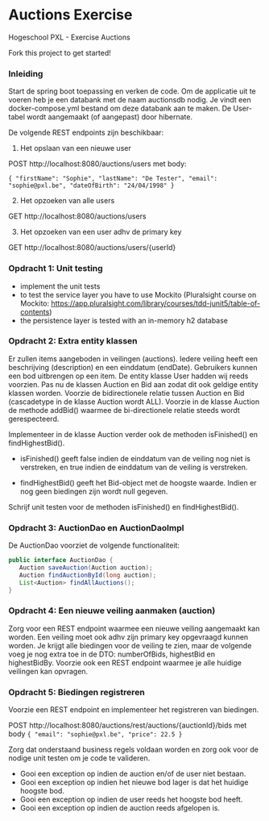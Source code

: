 # Auctions Exercise
Hogeschool PXL - Exercise Auctions

Fork this project to get started!

### Inleiding

Start de spring boot toepassing en verken de code.
Om de applicatie uit te voeren heb je een databank met de naam auctionsdb nodig.
Je vindt een docker-compose.yml bestand om deze databank aan te maken. 
De User-tabel wordt aangemaakt (of aangepast) door hibernate.

De volgende REST endpoints zijn beschikbaar:
1. Het opslaan van een nieuwe user

POST http://localhost:8080/auctions/users
met body:

`{
"firstName": "Sophie",
"lastName": "De Tester",
"email": "sophie@pxl.be",
"dateOfBirth": "24/04/1998"
}`

2. Het opzoeken van alle users

GET http://localhost:8080/auctions/users
   

3. Het opzoeken van een user adhv de primary key

GET http://localhost:8080/auctions/users/{userId}

### Opdracht 1: Unit testing

- implement the unit tests
- to test the service layer you have to use Mockito 
(Pluralsight course on Mockito: https://app.pluralsight.com/library/courses/tdd-junit5/table-of-contents)
- the persistence layer is tested with an in-memory h2 database

### Opdracht 2: Extra entity klassen

Er zullen items aangeboden in veilingen (auctions). Iedere veiling heeft een beschrijving
(description) en een einddatum (endDate). Gebruikers kunnen een bod uitbrengen op een item.
De entity klasse User hadden wij reeds voorzien. Pas nu
de klassen Auction en Bid aan zodat dit ook geldige entity klassen worden. 
Voorzie de bidirectionele relatie tussen Auction en Bid (cascadetype in de klasse Auction wordt ALL). 
Voorzie in de klasse Auction de methode addBid() waarmee de  bi-directionele relatie steeds 
wordt gerespecteerd.

Implementeer in de klasse Auction verder ook de methoden isFinished() en findHighestBid().
- isFinished() geeft false indien de einddatum van de veiling nog niet is verstreken, en true
indien de einddatum van de veiling is verstreken.
   
- findHighestBid() geeft het Bid-object met de hoogste waarde. Indien er nog geen biedingen zijn wordt null gegeven. 
  
Schrijf unit testen voor de methoden isFinished() en findHighestBid().

### Opdracht 3: AuctionDao en AuctionDaoImpl

De AuctionDao voorziet de volgende functionaliteit:

```java
public interface AuctionDao {
   Auction saveAuction(Auction auction);
   Auction findAuctionById(long auction);
   List<Auction> findAllAuctions();
}
```

### Opdracht 4: Een nieuwe veiling aanmaken (auction)

Zorg voor een REST endpoint waarmee een nieuwe veiling aangemaakt kan worden. Een veiling moet ook
adhv zijn primary key opgevraagd kunnen worden. Je krijgt alle biedingen voor de veiling te zien,
maar de volgende voeg je nog extra toe in de DTO: numberOfBids, highestBid en highestBidBy. 
Voorzie ook een REST endpoint waarmee je alle
huidige veilingen kan opvragen.

### Opdracht 5: Biedingen registreren

Voorzie een REST endpoint en implementeer het registreren van biedingen.

POST http://localhost:8080/auctions/rest/auctions/{auctionId}/bids met body
`
{
"email": "sophie@pxl.be",
"price": 22.5
}
`

Zorg dat onderstaand business regels voldaan worden en zorg ook voor de nodige unit testen om je code
te valideren.

- Gooi een exception op indien de auction en/of de user niet bestaan.
- Gooi een exception op indien het nieuwe bod lager is dat het huidige hoogste bod.
- Gooi een exception op indien de user reeds het hoogste bod heeft.
- Gooi een exception op indien de auction reeds afgelopen is.
